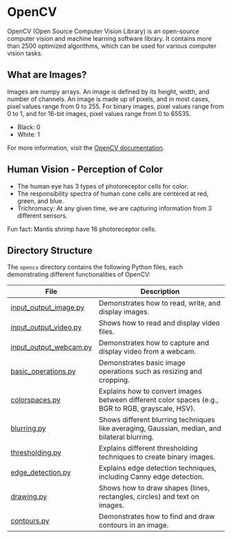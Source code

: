 # OpenCV

OpenCV (Open Source Computer Vision Library) is an open-source computer vision and machine learning software library. It contains more than 2500 optimized algorithms, which can be used for various computer vision tasks.

## What are Images?

Images are numpy arrays. An image is defined by its height, width, and number of channels. An image is made up of pixels, and in most cases, pixel values range from 0 to 255. For binary images, pixel values range from 0 to 1, and for 16-bit images, pixel values range from 0 to 65535.

- Black: 0
- White: 1

For more information, visit the [OpenCV documentation](https://docs.opencv.org/4.x/).

## Human Vision - Perception of Color

- The human eye has 3 types of photoreceptor cells for color.
- The responsibility spectra of human cone cells are centered at red, green, and blue.
- Trichromacy: At any given time, we are capturing information from 3 different sensors.

Fun fact: Mantis shrimp have 16 photoreceptor cells.

## Directory Structure

The `opencv` directory contains the following Python files, each demonstrating different functionalities of OpenCV:

| File | Description |
|------|-------------|
| [input_output_image.py](input_output_image.py) | Demonstrates how to read, write, and display images. |
| [input_output_video.py](input_output_video.py) | Shows how to read and display video files. |
| [input_output_webcam.py](input_output_webcam.py) | Demonstrates how to capture and display video from a webcam. |
| [basic_operations.py](basic_operations.py) | Demonstrates basic image operations such as resizing and cropping. |
| [colorspaces.py](colorspaces.py) | Explains how to convert images between different color spaces (e.g., BGR to RGB, grayscale, HSV). |
| [blurring.py](blurring.py) | Shows different blurring techniques like averaging, Gaussian, median, and bilateral blurring. |
| [thresholding.py](thresholding.py) | Explains different thresholding techniques to create binary images. |
| [edge_detection.py](edge_detection.py) | Explains edge detection techniques, including Canny edge detection. |
| [drawing.py](drawing.py) | Shows how to draw shapes (lines, rectangles, circles) and text on images. |
| [contours.py](contours.py) | Demonstrates how to find and draw contours in an image. |
